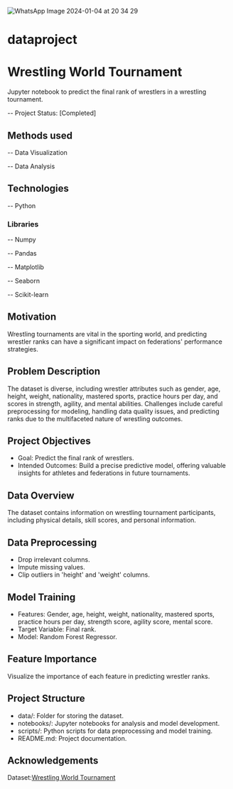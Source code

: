 ![WhatsApp Image 2024-01-04 at 20 34 29](https://github.com/vasilaAliyeva/dataproject/assets/118609255/6938ca39-de1b-4843-b557-49e07efef1aa)
# dataproject 
# Wrestling World Tournament
Jupyter notebook to predict the final rank of wrestlers in a wrestling tournament.

-- Project Status: [Completed]

## Methods used
-- Data Visualization 

-- Data Analysis 


## Technologies
-- Python

### Libraries
-- Numpy

-- Pandas

-- Matplotlib

-- Seaborn

-- Scikit-learn


## Motivation
Wrestling tournaments are vital in the sporting world, and predicting wrestler ranks can have a significant impact on federations' performance strategies.

## Problem Description
The dataset is diverse, including wrestler attributes such as gender, age, height, weight, nationality, mastered sports, practice hours per day, and scores in strength, agility, and mental abilities. 
Challenges include careful preprocessing for modeling, handling data quality issues, and predicting ranks due to the multifaceted nature of wrestling outcomes.

## Project Objectives
- Goal: Predict the final rank of wrestlers.
- Intended Outcomes: Build a precise predictive model, offering valuable insights for athletes and federations in future tournaments.

## Data Overview
The dataset contains information on wrestling tournament participants, including physical details, skill scores, and personal information.

## Data Preprocessing
- Drop irrelevant columns.
- Impute missing values.
- Clip outliers in 'height' and 'weight' columns.

## Model Training
- Features: Gender, age, height, weight, nationality, mastered sports, practice hours per day, strength score, agility score, mental score.
- Target Variable: Final rank.
- Model: Random Forest Regressor.

## Feature Importance
Visualize the importance of each feature in predicting wrestler ranks.

## Project Structure
- data/: Folder for storing the dataset.
- notebooks/: Jupyter notebooks for analysis and model development.
- scripts/: Python scripts for data preprocessing and model training.
- README.md: Project documentation.

## Acknowledgements
Dataset:[Wrestling World Tournament](https://www.kaggle.com/datasets/julienjta/wrestling-world-tournament)
